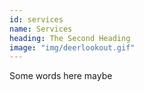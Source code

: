 ```yaml
---
id: services
name: Services
heading: The Second Heading
image: "img/deerlookout.gif"
---
```


Some words here maybe